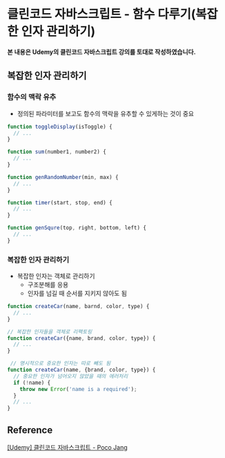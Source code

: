 # 클린코드 자바스크립트 - 함수 다루기(복잡한 인자 관리하기)



**본 내용은 Udemy의 클린코드 자바스크립트 강의를 토대로 작성하였습니다.**



## 복잡한 인자 관리하기



### 함수의 맥락 유추

* 정의된 파라미터를 보고도 함수의 맥락을 유추할 수 있게하는 것이 중요

```JavaScript
function toggleDisplay(isToggle) {
  // ...
}

function sum(number1, number2) {
  // ...
}

function genRandomNumber(min, max) {
  // ...
} 

function timer(start, stop, end) {
  // ...
}

function genSqure(top, right, bottom, left) {
  // ...
}
```



### 복잡한 인자 관리하기

* 복잡한 인자는 객체로 관리하기
  * 구조분해를 응용
  * 인자를 넘길 때 순서를 지키지 않아도 됨

```JavaScript
function createCar(name, barnd, color, type) {
  // ...
}

// 복잡한 인자들을 객체로 리팩토링
function createCar({name, brand, color, type}) {
  // ...
}

 // 명시적으로 중요한 인자는 따로 빼도 됨
function createCar(name, {brand, color, type}) {
  // 중요한 인자가 넘어오지 않았을 때의 에러처리
  if (!name) {
    throw new Error('name is a required');
  }
  // ...
}
```





## Reference

[[Udemy] 클린코드 자바스크립트 - Poco Jang](https://www.udemy.com/course/clean-code-js/)

